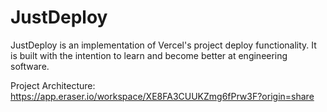 # JustDeploy

JustDeploy is an implementation of Vercel's project deploy functionality. It is built with the intention to learn and become better at engineering software.

Project Architecture: https://app.eraser.io/workspace/XE8FA3CUUKZmg6fPrw3F?origin=share
